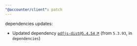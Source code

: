 ```yaml
---
"@accounter/client": patch
---
```

dependencies updates:
  - Updated dependency [`pdfjs-dist@5.4.54` ↗︎](https://www.npmjs.com/package/pdfjs-dist/v/5.4.54) (from `5.3.93`, in `dependencies`)
